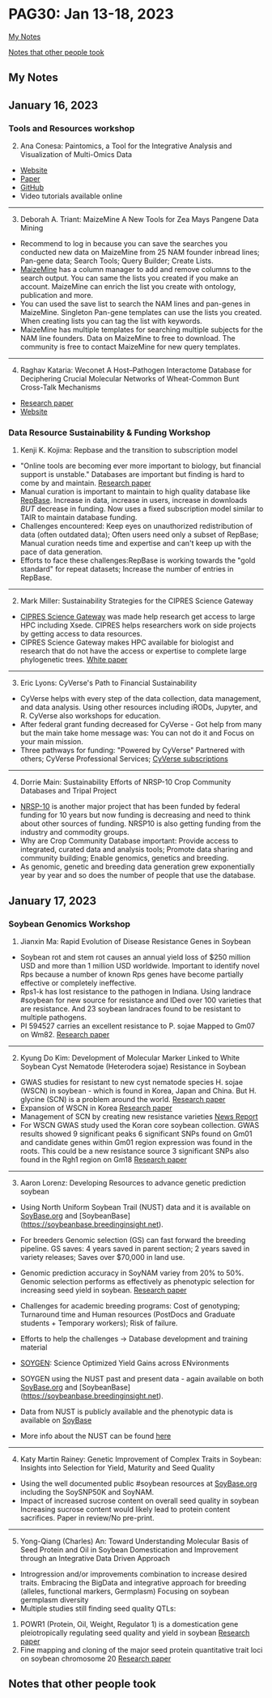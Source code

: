 PAG30: Jan 13-18, 2023
======================

[My Notes](##My-Notes)

[Notes that other people took](##Notes-that-other-people-took)

## My Notes

## January 16, 2023

### __Tools and Resources workshop__

2. Ana Conesa: Paintomics, a Tool for the Integrative Analysis and Visualization of Multi-Omics Data

  * [Website](https://www.paintomics.org)
  * [Paper](https://academic.oup.com/nar/article/50/W1/W551/6591534?login=false)
  * [GitHub](https://github.com/ConesaLab/paintomics4)
  * Video tutorials available online

-----

3. Deborah A. Triant: MaizeMine A New Tools for Zea Mays Pangene Data Mining

  * Recommend to log in because you can save the searches you conducted new data on MaizeMine from 25 NAM founder inbread lines; Pan-gene data; Search Tools; Query Builder; Create Lists.
  * [MaizeMine](https://maizemine.rnet.missouri.edu/maizemine/begin.do) has a column manager to add and remove columns to the search output. You can same the lists you created if you make an account. MaizeMine can enrich the list you create with ontology, publication and more.
  * You can used the save list to search the NAM lines and pan-genes in MaizeMine. Singleton Pan-gene templates can use the lists you created. When creating lists you can tag the list with keywords.
  * MaizeMine has multiple templates for searching multiple subjects for the NAM line founders. Data on MaizeMine to free to download. The community is free to contact MaizeMine for new query templates.

-----

4. Raghav Kataria: Weconet A Host–Pathogen Interactome Database for Deciphering Crucial Molecular Networks of Wheat-Common Bunt Cross-Talk Mechanisms
  * [Research paper](https://plantmethods.biomedcentral.com/articles/10.1186/s13007-022-00897-9)
  * [Website](http://bioinfo.usu.edu/weconet/)


### __Data Resource Sustainability & Funding Workshop__ 

1. Kenji K. Kojima: Repbase and the transition to subscription model

  * "Online tools are becoming ever more important to biology, but financial support is unstable." Databases are important but finding is hard to come by and maintain. [Research paper](https://www.nature.com/articles/489019a)
  * Manual curation is important to maintain to high quality database like [RepBase](girinst.org/repbase/). Increase in data, increase in users, increase in downloads *BUT* decrease in funding. Now uses a fixed subscription model similar to TAIR to maintain database funding.
  * Challenges encountered: Keep eyes on unauthorized redistribution of data (often outdated data); Often users need only a subset of RepBase; Manual curation needs time and expertise and can't keep up with the pace of data generation.
  * Efforts to face these challenges:RepBase is working towards the "gold standard" for repeat datasets; Increase the number of entries in RepBase.

----

2. Mark Miller: Sustainability Strategies for the CIPRES Science Gateway

  *  [CIPRES Science Gateway](https://phylo.org) was made help research get access to large HPC including Xsede. CIPRES helps researchers work on side projects by getting access to data resources. 
  *  CIPRES Science Gateway makes HPC available for biologist and research that do not have the access or expertise to complete large phylogenetic trees. [White paper](http://www.phylo.org/sub_sections/portal/sc2010_paper.pdf)

----

3. Eric Lyons: CyVerse's Path to Financial Sustainability

  * CyVerse helps with every step of the data collection, data management, and data analysis. Using other resources including iRODs, Jupyter, and R. CyVerse also workshops for education.
  * After federal grant funding decreased for CyVerse - Got help from many but the main take home message was: You can not do it and Focus on your main mission.
  * Three pathways for funding: "Powered by CyVerse" Partnered with others; CyVerse Professional Services; [CyVerse subscriptions](https://cyverse.org/subscribe)

------

4. Dorrie Main: Sustainability Efforts of NRSP-10 Crop Community Databases and Tripal Project

  * [NRSP-10](nrsp10.org) is another major project that has been funded by federal funding for 10 years but now funding is decreasing and need to think about other sources of funding. NRSP10 is also getting funding from the industry and commodity groups.
  * Why are Crop Community Database important: Provide access to integrated, curated data and analysis tools; Promote data sharing and community building; Enable genomics, genetics and breeding.
  * As genomic, genetic and breeding data generation grew exponentially year by year and so does the number of people that use the database. 
 

## January 17, 2023

### __Soybean Genomics Workshop__

1. Jianxin Ma: Rapid Evolution of Disease Resistance Genes in Soybean

  * Soybean rot and stem rot causes an annual yield loss of $250 million USD and more than 1 million USD worldwide. Important to identify novel Rps because a number of known Rps genes have become partially effective or completely ineffective.
  * Rps1-k has lost resistance to the pathogen in Indiana. Using landrace #soybean for new source for resistance and IDed over 100 varieties that are resistance. And 23 soybean landraces found to be resistant to multiple pathogens.
  * PI 594527 carries an excellent resistance to P. sojae Mapped to Gm07 on Wm82. [Research paper](https://pubmed.ncbi.nlm.nih.gov/26660465/)

----

2. Kyung Do Kim: Development of Molecular Marker Linked to White Soybean Cyst Nematode (Heterodera sojae) Resistance in Soybean

  * GWAS studies for resistant to new cyst nematode species H. sojae (WSCN) in soybean - which is found in Korea, Japan and China. But H. glycine (SCN) is a problem around the world. [Research paper](https://apsjournals.apsnet.org/doi/full/10.1094/PHP-10-20-0094-BR)
  * Expansion of WSCN in Korea [Research paper](https://apsjournals.apsnet.org/doi/full/10.1094/PDIS-09-19-1932-SC)
  * Management of SCN by creating new resistance varieties [News Report](https://crops.extension.iastate.edu/cropnews/2021/10/scn-resistant-soybean-varieties-iowa-2022)
  * For WSCN GWAS study used the Koran core soybean collection. GWAS results showed 9 significant peaks 
6 significant SNPs found on Gm01 and candidate genes within Gm01 region expression was found in the roots. This could be a new resistance source 3 significant SNPs also found in the Rgh1 region on Gm18 [Research paper](https://journals.plos.org/plosone/article?id=10.1371/journal.pone.0224074)

---

3. Aaron Lorenz: Developing Resources to advance genetic prediction soybean 

  * Using North Uniform Soybean Trail (NUST) data and it is available on [SoyBase.org](SoyBase.og) and [SoybeanBase] (https://soybeanbase.breedinginsight.net). 
  * For breeders Genomic selection (GS) can fast forward the breeding pipeline. GS saves: 4 years saved in parent section; 2 years saved in variety releases; Saves over $70,000 in land use.
  * Genomic prediction accuracy in SoyNAM variey from 20% to 50%. Genomic selection performs as effectively as phenotypic selection for increasing seed yield in soybean. [Research paper](https://acsess.onlinelibrary.wiley.com/doi/full/10.1002/tpg2.20285)
  * Challenges for academic breeding programs: Cost of genotyping; Turnaround time and Human resources (PostDocs and Graduate students + Temporary workers); Risk of failure. 
  * Efforts to help the challenges -> Database development and training material
  
  * [SOYGEN](https://ncsrp.com/wp-content/uploads/2022/02/NCSRP-2021-Genetic-Gain.pdf): Science Optimized Yield Gains across ENvironments
  * SOYGEN using the NUST past and present data - again available on both [SoyBase.org](SoyBase.og) and [SoybeanBase] (https://soybeanbase.breedinginsight.net). 
  * Data from NUST is publicly available and the phenotypic data is available on [SoyBase](https://soybase.org/ncsrp/queryportal/)
  * More info about the NUST can be found [here](https://www.ars.usda.gov/ARSUSERFILES/50200500/NUST/2020%20NUST.PDF)
  
---

4. Katy Martin Rainey: Genetic Improvement of Complex Traits in Soybean: Insights into Selection for Yield, Maturity and Seed Quality

  * Using the well documented public #soybean resources at [SoyBase.org](SoyBase.org) including the SoySNP50K and SoyNAM.
  * Impact of increased sucrose content on overall seed quality in soybean Increasing sucrose content would likely lead to protein content sacrifices. Paper in review/No pre-print.

---

5. Yong-Qiang (Charles) An:  Toward Understanding Molecular Basis of Seed Protein and Oil in Soybean Domestication and Improvement through an Integrative Data Driven Approach

  * Introgression and/or improvements combination to increase desired traits. Embracing the BigData and integrative approach for breeding (alleles, functional markers, Germplasm) Focusing on soybean germplasm diversity
  * Multiple studies still finding seed quality QTLs: 
  1. POWR1 (Protein, Oil, Weight, Regulator 1) is a domestication gene pleiotropically regulating seed quality and yield in soybean [Research paper](https://www.nature.com/articles/s41467-022-30314-7)
  2. Fine mapping and cloning of the major seed protein quantitative trait loci on soybean chromosome 20 [Research paper](https://pubmed.ncbi.nlm.nih.gov/34978122/)

## Notes that other people took
